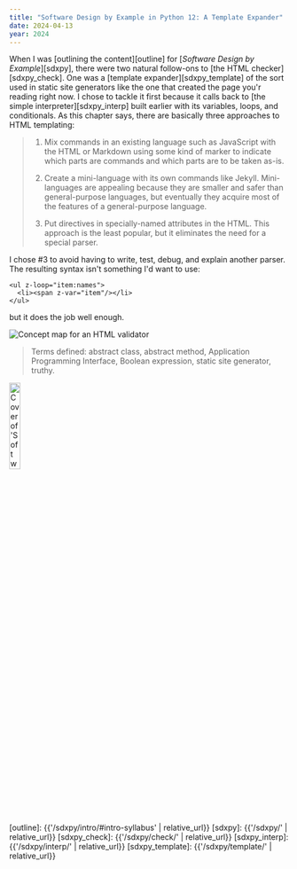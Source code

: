 ```yaml
---
title: "Software Design by Example in Python 12: A Template Expander"
date: 2024-04-13
year: 2024
---
```


When I was [outlining the content][outline] for [*Software Design by Example*][sdxpy],
there were two natural follow-ons to [the HTML checker][sdxpy_check].
One was a [template expander][sdxpy_template] of the sort used in static site generators
like the one that created the page you'r reading right now.
I chose to tackle it first because it calls back to
[the simple interpreter][sdxpy_interp] built earlier
with its variables, loops, and conditionals.
As this chapter says,
there are basically three approaches to HTML templating:

> 1.  Mix commands in an existing language such as JavaScript with the HTML or Markdown
>     using some kind of marker to indicate which parts are commands
>     and which parts are to be taken as-is.
>
> 2.  Create a mini-language with its own commands like Jekyll.
>     Mini-languages are appealing because they are smaller and safer than general-purpose languages,
>     but eventually they acquire most of the features of a general-purpose language.
>
> 3.  Put directives in specially-named attributes in the HTML.
>     This approach is the least popular,
>     but it eliminates the need for a special parser.

I chose #3 to avoid having to write, test, debug, and explain another parser.
The resulting syntax isn't something I'd want to use:

```
<ul z-loop="item:names">
  <li><span z-var="item"/></li>
</ul>
```

but it does the job well enough.

<img class="centered" src="{{'/sdxpy/check/concept_map.svg' | relative_url}}" alt="Concept map for an HTML validator"/>

> Terms defined: abstract class, abstract method, Application Programming Interface, Boolean expression, static site generator, truthy.

<img src="{{'/sdxpy/sdxpy-cover.png' | relative_url}}" alt="Cover of 'Software Design by Example'" width="20%" class="centered">

[outline]: {{'/sdxpy/intro/#intro-syllabus' | relative_url}}
[sdxpy]: {{'/sdxpy/' | relative_url}}
[sdxpy_check]: {{'/sdxpy/check/' | relative_url}}
[sdxpy_interp]: {{'/sdxpy/interp/' | relative_url}}
[sdxpy_template]: {{'/sdxpy/template/' | relative_url}}
